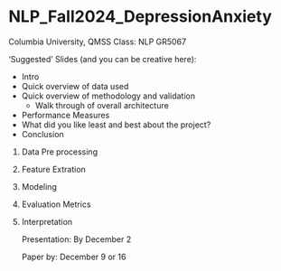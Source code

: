 # NLP_Fall2024_DepressionAnxiety
Columbia University, QMSS Class: NLP 
GR5067

‘Suggested’ Slides (and you can be creative here):
- Intro
- Quick overview of data used
- Quick overview of methodology and validation
    -   Walk through of overall architecture
- Performance Measures
- What did you like least and best about the project?
- Conclusion


1. Data Pre processing 
2. Feature Extration 
3. Modeling 
4. Evaluation Metrics 
5. Interpretation

   Presentation: By December 2

   Paper by: December 9 or 16
